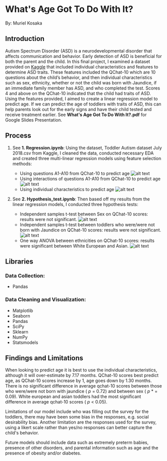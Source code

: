 # What's Age Got To Do With It?
By: Muriel Kosaka

## Introduction

Autism Spectrum Disorder (ASD) is a neurodevelopmental disorder that affects communication and behavior. Early detection of ASD is beneficial for both the parent and the child. In this final project, I examined a dataset provided on [Kaggle](https://www.kaggle.com/fabdelja/autism-screening-for-toddlers) that included individual characteristics and features to determine ASD traits. These features included the QChat-10 which are 10 questions about the child’s behavior, and then individual characteristics such as sex, ethnicity, whether or not the child was born with Jaundice, if an immediate family member has ASD, and who completed the test. Scores 4 and above on the QChat-10 indicated that the child had traits of ASD. Using the features provided, I aimed to create a linear regression model to predict age.
If we can predict the age of toddlers with traits of ASD, this can help parents look out for the early signs and have their child tested and receive treatment earlier. See **What's Age Got To Do With It?.pdf** for Google Slides Presentation.

## Process

1) See **1. Regression.ipynb**: Using the dataset, Toddler Autism dataset July 2018.csv from Kaggle, I cleaned the data, conducted necessary EDA and created three multi-linear regression models using feature selection methods: 

    - Using questions A1-A10 from QChat-10 to predict age
        ![alt text](https://github.com/mkosaka1/Module_2_Project/blob/master/Photos/project_regression_png_files/A1_A10_FinalModel.png)
    - Using interactions of questions A1-A10 from QChat-10 to 
        predict age
        ![alt text](https://github.com/mkosaka1/Module_2_Project/blob/master/Photos/project_regression_png_files/Interaction_FinalModel.png)
    - Using individual characteristics to predict age
        ![alt text](https://github.com/mkosaka1/Module_2_Project/blob/master/Photos/project_regression_png_files/Individual_Characteristics_FinalModel.png)
        
2) See **2. Hypothesis_test.ipynb**: Then based off my results from the linear regression models, I conducted three hypothesis tests:

    - Independent samples t-test between Sex on QChat-10 
        scores: results were not significant. 
        ![alt text](https://github.com/mkosaka1/Module_2_Project/blob/master/project_hypothesis_tests_png_files/sex_qchat_score.png)
    - Independent samples t-test between toddlers who were/were not born with Jaundice on QChat-10 scores: 
        results were not significant.
        ![alt text](https://github.com/mkosaka1/Module_2_Project/blob/master/project_hypothesis_tests_png_files/Jaundice_Age.png)
    - One way ANOVA between ethnicities on QChat-10 scores: 
        results were significant between White European and 
        Asian.
        ![alt text](https://github.com/mkosaka1/Module_2_Project/blob/master/project_hypothesis_tests_png_files/one_way_anova.png)


## Libraries

### Data Collection:

- Pandas

### Data Cleaning and Visualization:

- Matplotlib
- Seaborn
- Pandas
- SciPy
- Sklearn
- NumPy
- Statsmodels

## Findings and Limitations

When looking to predict age it is best to use the individual characteristics, although it will over-estimate by 7.17 months. QChat-10 scores best predict age, as QChat-10 scores increase by 1, age goes down by 1.30 months. There is no significant difference in average qchat-10 scores between those who were/were not born with jaundice ( *p*  = 0.72) and between sex ( *p* * = 0.09). White european and asian toddlers had the most significant difference in average qchat-10 scores ( *p*  < 0.05). 

Limitations of our model include who was filling out the survey for the toddlers, there may have been some bias in the responses, e.g. social desirability bias. Another limitation are the responses used for the survey, using a likert scale rather than yes/no responses can better capture the child's behavior.

Future models should include data such as extremely preterm babies, presence of other disorders, and parental information such as age and the presence of obesity and/or diabetes.

